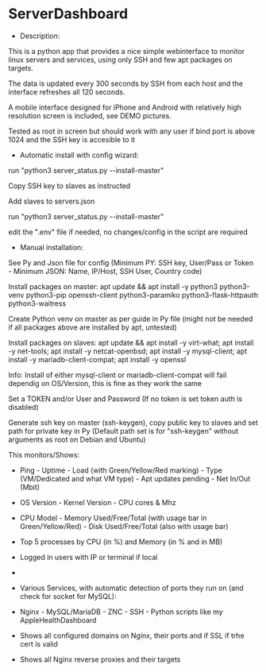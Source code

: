 # ServerDashboard



- Description:

This is a python app that provides a nice simple webinterface to monitor linux servers and services, using only SSH and few apt packages on targets.

The data is updated every 300 seconds by SSH from each host and the interface refreshes all 120 seconds.

A mobile interface designed for iPhone and Android with relatively high resolution screen is included, see DEMO pictures.

Tested as root in screen but should work with any user if bind port is above 1024 and the SSH key is accesible to it




- Automatic install with config wizard:

run "python3 server_status.py --install-master"

Copy SSH key to slaves as instructed

Add slaves to servers.json

run "python3 server_status.py --install-master"

edit the ".env" file if needed, no changes/config in the script are required


- Manual installation:

See Py and Json file for config (Minimum PY: SSH key, User/Pass or Token - Minimum JSON: Name, IP/Host, SSH User, Country code)

Install packages on master: apt update && apt install -y python3 python3-venv python3-pip openssh-client python3-paramiko python3-flask-httpauth python3-waitress

Create Python venv on master as per guide in Py file (might not be needed if all packages above are installed by apt, untested)

Install packages on slaves: apt update && apt install -y virt-what; apt install -y net-tools; apt install -y netcat-openbsd; apt install -y mysql-client; apt install -y mariadb-client-compat; apt install -y openssl

Info: Install of either mysql-client or mariadb-client-compat will fail dependig on OS/Version, this is fine as they work the same

Set a TOKEN and/or User and Password (If no token is set token auth is disabled)

Generate ssh key on master (ssh-keygen), copy public key to slaves and set path for private key in Py (Default path set is for "ssh-keygen" without arguments as root on Debian and Ubuntu)



This monitors/Shows:

- Ping - Uptime - Load (with Green/Yellow/Red marking) - Type (VM/Dedicated and what VM type) - Apt updates pending - Net In/Out (Mbit)

- OS Version - Kernel Version - CPU cores & Mhz

- CPU Model - Memory Used/Free/Total (with usage bar in Green/Yellow/Red) - Disk Used/Free/Total (also with usage bar)

- Top 5 processes by CPU (in %) and Memory (in % and in MB)

- Logged in users with IP or terminal if local

-

- Various Services, with automatic detection of ports they run on (and check for socket for MySQL):

- Nginx - MySQL/MariaDB - ZNC - SSH - Python scripts like my AppleHealthDashboard

- Shows all configured domains on Nginx, their ports and if SSL if trhe cert is valid

- Shows all Nginx reverse proxies and their targets


